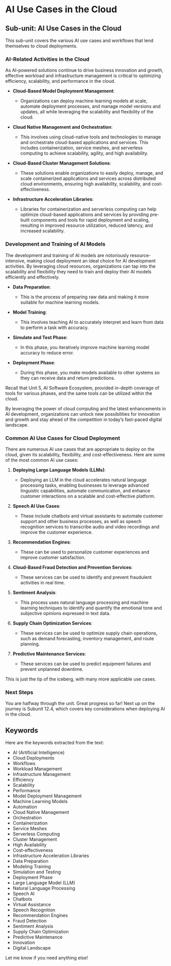 # AI Use Cases in the Cloud


## Sub-unit: AI Use Cases in the Cloud

This sub-unit covers the various AI use cases and workflows that lend themselves to cloud deployments. 

### AI-Related Activities in the Cloud
As AI-powered solutions continue to drive business innovation and growth, effective workload and infrastructure management is critical to optimizing efficiency, scalability, and performance in the cloud.

- **Cloud-Based Model Deployment Management**: 
  - Organizations can deploy machine learning models at scale, automate deployment processes, and manage model versions and updates, all while leveraging the scalability and flexibility of the cloud.

- **Cloud Native Management and Orchestration**: 
  - This involves using cloud-native tools and technologies to manage and orchestrate cloud-based applications and services. This includes containerization, service meshes, and serverless computing to achieve scalability, agility, and high availability.

- **Cloud-Based Cluster Management Solutions**: 
  - These solutions enable organizations to easily deploy, manage, and scale containerized applications and services across distributed cloud environments, ensuring high availability, scalability, and cost-effectiveness.

- **Infrastructure Acceleration Libraries**: 
  - Libraries for containerization and serverless computing can help optimize cloud-based applications and services by providing pre-built components and tools for rapid deployment and scaling, resulting in improved resource utilization, reduced latency, and increased scalability.

### Development and Training of AI Models
The development and training of AI models are notoriously resource-intensive, making cloud deployment an ideal choice for AI development activities. By leveraging cloud resources, organizations can tap into the scalability and flexibility they need to train and deploy their AI models efficiently and effectively.

- **Data Preparation**: 
  - This is the process of preparing raw data and making it more suitable for machine learning models.

- **Model Training**: 
  - This involves teaching AI to accurately interpret and learn from data to perform a task with accuracy.

- **Simulate and Test Phase**: 
  - In this phase, you iteratively improve machine learning model accuracy to reduce error.

- **Deployment Phase**: 
  - During this phase, you make models available to other systems so they can receive data and return predictions.

Recall that Unit 5, AI Software Ecosystem, provided in-depth coverage of tools for various phases, and the same tools can be utilized within the cloud.

By leveraging the power of cloud computing and the latest enhancements in AI development, organizations can unlock new possibilities for innovation and growth and stay ahead of the competition in today’s fast-paced digital landscape.

### Common AI Use Cases for Cloud Deployment
There are numerous AI use cases that are appropriate to deploy on the cloud, given its scalability, flexibility, and cost-effectiveness. Here are some of the most common AI use cases:

1. **Deploying Large Language Models (LLMs)**: 
   - Deploying an LLM in the cloud accelerates natural language processing tasks, enabling businesses to leverage advanced linguistic capabilities, automate communication, and enhance customer interactions on a scalable and cost-effective platform.

2. **Speech AI Use Cases**: 
   - These include chatbots and virtual assistants to automate customer support and other business processes, as well as speech recognition services to transcribe audio and video recordings and improve the customer experience.

3. **Recommendation Engines**: 
   - These can be used to personalize customer experiences and improve customer satisfaction.

4. **Cloud-Based Fraud Detection and Prevention Services**: 
   - These services can be used to identify and prevent fraudulent activities in real time.

5. **Sentiment Analysis**: 
   - This process uses natural language processing and machine learning techniques to identify and quantify the emotional tone and subjective opinions expressed in text data.

6. **Supply Chain Optimization Services**: 
   - These services can be used to optimize supply chain operations, such as demand forecasting, inventory management, and route planning.

7. **Predictive Maintenance Services**: 
   - These services can be used to predict equipment failures and prevent unplanned downtime.

This is just the tip of the iceberg, with many more applicable use cases. 

### Next Steps
You are halfway through the unit. Great progress so far! Next up on the journey is Subunit 12.4, which covers key considerations when deploying AI in the cloud.


## Keywords
Here are the keywords extracted from the text:

- AI (Artificial Intelligence)
- Cloud Deployments
- Workflows
- Workload Management
- Infrastructure Management
- Efficiency
- Scalability
- Performance
- Model Deployment Management
- Machine Learning Models
- Automation
- Cloud Native Management
- Orchestration
- Containerization
- Service Meshes
- Serverless Computing
- Cluster Management
- High Availability
- Cost-effectiveness
- Infrastructure Acceleration Libraries
- Data Preparation
- Modeling Training
- Simulation and Testing
- Deployment Phase
- Large Language Model (LLM)
- Natural Language Processing
- Speech AI
- Chatbots
- Virtual Assistance
- Speech Recognition
- Recommendation Engines
- Fraud Detection
- Sentiment Analysis
- Supply Chain Optimization
- Predictive Maintenance
- Innovation
- Digital Landscape

Let me know if you need anything else!
